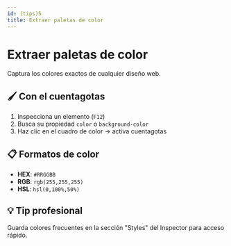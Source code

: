 ```yaml
---
id: (tips)5
title: Extraer paletas de color
---
```


# Extraer paletas de color

Captura los colores exactos de cualquier diseño web.

## 🖌️ Con el cuentagotas

1. Inspecciona un elemento (`F12`)
2. Busca su propiedad `color` o `background-color`
3. Haz clic en el cuadro de color → activa cuentagotas

## 📋 Formatos de color

- **HEX**: `#RRGGBB`
- **RGB**: `rgb(255,255,255)`
- **HSL**: `hsl(0,100%,50%)`

## 💡 Tip profesional

Guarda colores frecuentes en la sección "Styles" del Inspector para acceso rápido.
